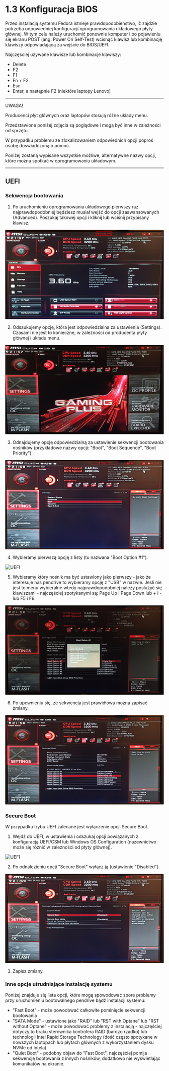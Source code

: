 # 1.3 Konfiguracja BIOS
Przed instalacją systemu Fedora istnieje prawdopodobieństwo, iż zajdzie potrzeba odpowiedniej konfiguracji oprogramowania układowego płyty głównej.
W tym celu należy uruchomić ponownie komputer i po pojawieniu się ekranu POST (ang. Power On Self-Test) wcisnąć klawisz lub kombinację klawiszy odpowiadającą za wejście do BIOS/UEFI.

Najczęściej używane klawisze lub kombinacje klawiszy:
- Delete
- F2
- F1
- Fn + F2
- Esc
- Enter, a następnie F2 (niektóre laptopy Lenovo)

***
UWAGA!

Producenci płyt głównych oraz laptopów stosują różne układy menu.

Przedstawione poniżej zdjęcia są poglądowe i mogą być inne w zależności od sprzętu.

W przypadku problemu ze zlokalizowaniem odpowiednich opcji poproś osobę doświadczoną o pomoc.

Poniżej zostaną wypisane wszystkie możliwe, alternatywne nazwy opcji, które można spotkać w oprogramowaniu układowym.
***

## UEFI

### Sekwencja bootowania
1. Po uruchomieniu oprogramowania układowego pierwszy raz najprawdopodobniej będziesz musiał wejść do opcji zaawansowanych (Advanced). Poszukaj takowej opcji i kliknij lub wciśnij przypisany klawisz.

![UEFI](./gfx/uefi_1.jpg)

2. Odszukujemy opcję, która jest odpowiedzialna za ustawienia (Settings).
Czasami nie jest to konieczne, w zależności od producenta płyty głównej i układu menu.

![UEFI](./gfx/uefi_2.jpg)

3. Odnajdujemy opcję odpowiedzialną za ustawienie sekwencji bootowania nośników (przykładowe nazwy opcji: "Boot", "Boot Sequence", "Boot Priority")

![UEFI](./gfx/uefi_3.jpg)

4. Wybieramy pierwszą opcję z listy (tu nazwana "Boot Option #1").

![UEFI](./gfx/uefi_4.jpg)

5. Wybieramy który nośnik ma być ustawiony jako pierwszy - jako że interesuje nas pendrive to wybieramy opcję z "USB" w nazwie. Jeśli nie jest to menu wybieralne wtedy najprawdopodobniej należy posłużyć się klawiszami - najczęściej spotykanymi są: Page Up i Page Down lub + i - lub F5 i F6.

![UEFI](./gfx/uefi_5.jpg)

6. Po upewnieniu się, że sekwencja jest prawidłowa można zapisać zmiany.

![UEFI](./gfx/uefi_6.jpg)

### Secure Boot
W przypadku trybu UEFI zalecane jest wyłączenie opcji Secure Boot.
1. Wejdź do UEFI, w ustawienia i odszukaj opcji powiązanych z konfiguracją UEFI/CSM lub Windows OS Configuration (nazewnictwo może się różnić w zależności od płyty głównej).

![UEFI](./gfx/uefi_7.jpg)

2. Po odnalezieniu opcji "Secure Boot" wyłącz ją (ustawienie "Disabled").

![UEFI](./gfx/uefi_8.jpg)

3. Zapisz zmiany.

### Inne opcje utrudniające instalację systemu

Poniżej znajduje się lista opcji, które mogą spowodować spore problemy przy uruchomieniu bootowalnego pendrive bądź instalacji systemu:
- "Fast Boot" - może powodować całkowite pominięcie sekwencji bootowania
- "SATA Mode" - ustawione jako "RAID" lub "RST with Optane" lub "RST without Optane" - może powodować problemy z instalacją - najczęściej dotyczy to braku sterownika kontrolera RAID (bardzo rzadko) lub technologii Intel Rapid Storage Technology (dość często spotykane w nowszych laptopach lub płytach głównych z wykorzystaniem dysku NVMe od Intela).
- "Quiet Boot" - podobny objaw do "Fast Boot", najczęściej pomija sekwencję bootowania z innych nośników, dodatkowo nie wyświetlając komunikatów na ekranie.
